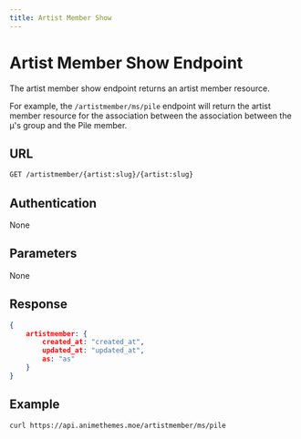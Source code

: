 ```yaml
---
title: Artist Member Show
---
```


# Artist Member Show Endpoint

The artist member show endpoint returns an artist member resource.

For example, the `/artistmember/ms/pile` endpoint will return the artist member resource for the association between the association between the μ's group and the Pile member.

## URL

```sh
GET /artistmember/{artist:slug}/{artist:slug}
```

## Authentication

None

## Parameters

None

## Response

```json
{
    artistmember: {
        created_at: "created_at",
        updated_at: "updated_at",
        as: "as"
    }
}
```

## Example

```bash
curl https://api.animethemes.moe/artistmember/ms/pile
```
